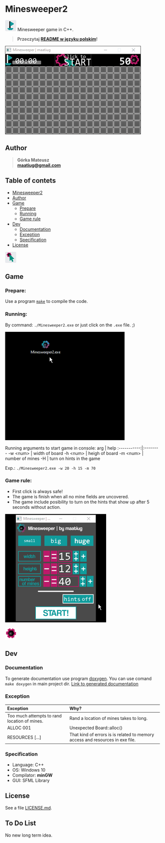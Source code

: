 # Minesweeper2
![](gui/butt-flag.png) Minesweeper game in C++.

> **Przeczytaj [README w języku polskim](README.pl.md)!**

![](doc/example1.gif)

## Author
>   **Górka Mateusz**\
>   **maatiug@gmail.com**

## Table of contets
- [Minesweeper2](#Minesweeper2)
- [Author](#Author)
- [Game](#Game)
    - [Prepare](#Prepare)
    - [Running](#Running)
    - [Game rule](#rule)
- [Dev](#Dev)
    - [Documentation](#Documentation)
    - [Exception](#Exception)
    - [Specification](#Specification)
- [License](#License)

![](gui/butt-click.png)

## Game
### Prepare:
Use a program [`make`](http://gnuwin32.sourceforge.net/packages/make.htm) to compile the code.

### Running:
By command: `./Minesweeper2.exe` or just click on the `.exe` file. ;)

![](doc/example-menu.gif)

Running  arguments to start game in console:
arg          | help
:-----------:|:--------
 -w \<num>   | width of board
 -h \<num>   | heigh of board
 -m \<num>   | number of mines
 -H          | turn on hints in the game

Exp.: `./Minesweeper2.exe -w 20 -h 15 -m 70`

<a name="rule"></a>
### Game rule:
 - First click is always safe!
 - The game is finish when all no mine fields are uncovered.
 - The game include posibility to turn on the hints that show up after 5 seconds without action.

![](doc/example-hint.gif)

![](gui/score-bg.png)

## Dev
### Documentation
To generate documentation use program [doxygen](http://doxygen.nl).
You can use comand `make doxygen` in main project dir.
[Link to generated documentation](dox/html/index.phtml)

### Exception
Exception                                       | Why?
:-----------------------------------------------|:------
Too much attempts to rand location of mines.    | Rand a location of mines takes to long.
ALLOC 001                                       | Unexpected Board::alloc()
RESOURCES [...]                                 | That kind of errors is is related to memory access and resources in exe file.

### Specification
- Language: C++
- OS: Windows 10
- Compilator: **minGW**
- GUI: SFML Library

## License
See a file [LICENSE.md](LICENSE.md).

## To Do List
No new long term idea.